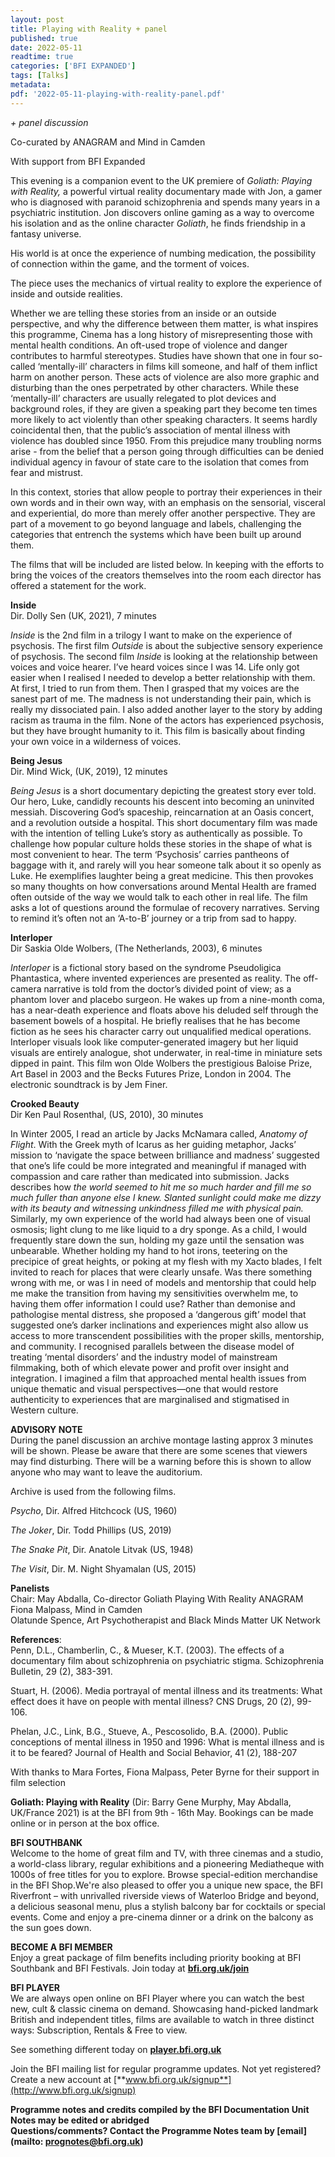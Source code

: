 ```yaml
---
layout: post
title: Playing with Reality + panel
published: true
date: 2022-05-11
readtime: true
categories: ['BFI EXPANDED']
tags: [Talks]
metadata: 
pdf: '2022-05-11-playing-with-reality-panel.pdf'
---
```


_+ panel discussion_

Co-curated by ANAGRAM and Mind in Camden

With support from BFI Expanded

This evening is a companion event to the UK premiere of _Goliath: Playing with Reality,_ a powerful virtual reality documentary made with Jon, a gamer who is diagnosed with paranoid schizophrenia and spends many years in a psychiatric institution. Jon discovers online gaming as a way to overcome his isolation and as the online character _Goliath_, he finds friendship in a fantasy universe.

His world is at once the experience of numbing medication, the possibility of connection within the game, and the torment of voices.

The piece uses the mechanics of virtual reality to explore the experience of inside and outside realities.

Whether we are telling these stories from an inside or an outside perspective, and why the difference between them matter, is what inspires this programme, Cinema has a long history of misrepresenting those with mental health conditions. An oft-used trope of violence and danger contributes to harmful stereotypes. Studies have shown that one in four so-called ‘mentally-ill’ characters in films kill someone, and half of them inflict harm on another person. These acts of violence are also more graphic and disturbing than the ones perpetrated by other characters. While these ‘mentally-ill’ characters are usually relegated to plot devices and background roles, if they are given a speaking part they become ten times more likely to act violently than other speaking characters. It seems hardly coincidental then, that the public’s association of mental illness with violence has doubled since 1950. From this prejudice many troubling norms arise - from the belief that a person going through difficulties can be denied individual agency in favour of state care to the isolation that comes from fear and mistrust.

In this context, stories that allow people to portray their experiences in their own words and in their own way, with an emphasis on the sensorial, visceral and experiential, do more than merely offer another perspective. They are part of a movement to go beyond language and labels, challenging the categories that entrench the systems which have been built up around them.

The films that will be included are listed below. In keeping with the efforts to bring the voices of the creators themselves into the room each director has offered a statement for the work.

**Inside**<br>
Dir. Dolly Sen (UK, 2021), 7 minutes

_Inside_ is the 2nd film in a trilogy I want to make on the experience of psychosis. The first film _Outside_ is about the subjective sensory experience of psychosis. The second film _Inside_ is looking at the relationship between voices and voice hearer. I’ve heard voices since I was 14. Life only got easier when I realised I needed to develop a better relationship with them. At first, I tried to run from them. Then I grasped that my voices are the sanest part of me. The madness is not understanding their pain, which is really my dissociated pain. I also added another layer to the story by adding racism as trauma in the film. None of the actors has experienced psychosis, but they have brought humanity to it. This film is basically about finding your own voice in a wilderness of voices.

**Being Jesus**<br>
Dir. Mind Wick, (UK, 2019), 12 minutes

_Being Jesus_ is a short documentary depicting the greatest story ever told. Our hero, Luke, candidly recounts his descent into becoming an uninvited messiah. Discovering God’s spaceship, reincarnation at an Oasis concert, and a revolution outside a hospital. This short documentary film was made with the intention of telling Luke’s story as authentically as possible. To challenge how popular culture holds these stories in the shape of what is most convenient to hear. The term ‘Psychosis’ carries pantheons of baggage with it, and rarely will you hear someone talk about it so openly as Luke. He exemplifies laughter being a great medicine. This then provokes so many thoughts on how conversations around Mental Health are framed often outside of the way we would talk to each other in real life. The film asks a lot of questions around the formulae of recovery narratives. Serving to remind it’s often not an ‘A-to-B’ journey or a trip from sad to happy.

**Interloper**<br>
Dir Saskia Olde Wolbers, (The Netherlands, 2003), 6 minutes

_Interloper_ is a fictional story based on the syndrome Pseudoligica Phantastica, where invented experiences are presented as reality. The off-camera narrative is told from the doctor’s divided point of view; as a phantom lover and placebo surgeon. He wakes up from a nine-month coma, has a near-death experience and floats above his deluded self through the basement bowels of a hospital. He briefly realises that he has become fiction as he sees his character carry out unqualified medical operations. Interloper visuals look like computer-generated imagery but her liquid visuals are entirely analogue, shot underwater, in real-time in miniature sets dipped in paint. This film won Olde Wolbers the prestigious Baloise Prize, Art Basel in 2003 and the Becks Futures Prize, London in 2004. The electronic soundtrack is by Jem Finer.

**Crooked Beauty**<br>
Dir Ken Paul Rosenthal, (US, 2010), 30 minutes

In Winter 2005, I read an article by Jacks McNamara called, _Anatomy of Flight_. With the Greek myth of Icarus as her guiding metaphor, Jacks’ mission to ‘navigate the space between brilliance and madness’ suggested that one’s life could be more integrated and meaningful if managed with compassion and care rather than medicated into submission. Jacks describes how _the world seemed to hit me so much harder and fill me so much fuller than anyone else I knew. Slanted sunlight could make me dizzy with its beauty and witnessing unkindness filled me with physical pain._ Similarly, my own experience of the world had always been one of visual osmosis; light clung to me like liquid to a dry sponge. As a child, I would frequently stare down the sun, holding my gaze until the sensation was unbearable. Whether holding my hand to hot irons, teetering on the precipice of great heights, or poking at my flesh with my Xacto blades, I felt invited to reach for places that were clearly unsafe. Was there something wrong with me, or was I in need of models and mentorship that could help me make the transition from having my sensitivities overwhelm me, to having them offer information I could use? Rather than demonise and pathologise mental distress, she proposed a ‘dangerous gift’ model that suggested one’s darker inclinations and experiences might also allow us access to more transcendent possibilities with the proper skills, mentorship, and community. I recognised parallels between the disease model of treating ‘mental disorders’ and the industry model of mainstream filmmaking, both of which elevate power and profit over insight and integration. I imagined a film that approached mental health issues from unique thematic and visual perspectives—one that would restore authenticity to experiences that are marginalised and stigmatised in Western culture.

**ADVISORY NOTE**<br>
During the panel discussion an archive montage lasting approx 3 minutes will be shown. Please be aware that there are some scenes that viewers may find disturbing. There will be a warning before this is shown to allow anyone who may want to leave the auditorium.

Archive is used from the following films.

_Psycho_, Dir. Alfred Hitchcock (US, 1960)

_The Joker_, Dir. Todd Phillips (US, 2019)

_The Snake Pit_, Dir. Anatole Litvak (US, 1948)

_The Visit_, Dir. M. Night Shyamalan (US, 2015)

**Panelists**<br>
Chair: May Abdalla, Co-director Goliath Playing With Reality ANAGRAM<br>
Fiona Malpass, Mind in Camden<br>
Olatunde Spence, Art Psychotherapist and Black Minds Matter UK Network<br>

**References**:<br>
Penn, D.L., Chamberlin, C., & Mueser, K.T. (2003). The effects of a documentary film about schizophrenia on psychiatric stigma. Schizophrenia Bulletin, 29 (2), 383-391.

Stuart, H. (2006). Media portrayal of mental illness and its treatments: What effect does it have on people with mental illness? CNS Drugs, 20 (2), 99-106.

Phelan, J.C., Link, B.G., Stueve, A., Pescosolido, B.A. (2000). Public conceptions of mental illness in 1950 and 1996: What is mental illness and is it to be feared? Journal of Health and Social Behavior, 41 (2), 188-207

With thanks to Mara Fortes, Fiona Malpass, Peter Byrne for their support in film selection

**Goliath: Playing with Reality**  (Dir: Barry Gene Murphy, May Abdalla, UK/France 2021) is at the BFI from 9th - 16th May. Bookings can be made online or in person at the box office.



**BFI SOUTHBANK**  
Welcome to the home of great film and TV, with three cinemas and a studio, a world-class library, regular exhibitions and a pioneering Mediatheque with 1000s of free titles for you to explore. Browse special-edition merchandise in the BFI Shop.We&#39;re also pleased to offer you a unique new space, the BFI Riverfront – with unrivalled riverside views of Waterloo Bridge and beyond, a delicious seasonal menu, plus a stylish balcony bar for cocktails or special events. Come and enjoy a pre-cinema dinner or a drink on the balcony as the sun goes down.  

**BECOME A BFI MEMBER**  
Enjoy a great package of film benefits including priority booking at BFI Southbank and BFI Festivals. Join today at [**bfi.org.uk/join**](http://www.bfi.org.uk/join)  

**BFI PLAYER**  
 We are always open online on BFI Player where you can watch the best new, cult &amp; classic cinema on demand. Showcasing hand-picked landmark British and independent titles, films are available to watch in three distinct ways: Subscription, Rentals &amp; Free to view.  

See something different today on [**player.bfi.org.uk**](https://player.bfi.org.uk)  

Join the BFI mailing list for regular programme updates. Not yet registered? Create a new account at [**www.bfi.org.uk/signup**](http://www.bfi.org.uk/signup)

**Programme notes and credits compiled by the BFI Documentation Unit  
Notes may be edited or abridged  
Questions/comments? Contact the Programme Notes team by [email](mailto: prognotes@bfi.org.uk)**
